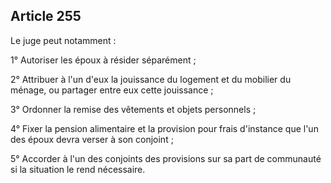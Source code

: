 Article 255
----
Le juge peut notamment :

1° Autoriser les époux à résider séparément ;

2° Attribuer à l'un d'eux la jouissance du logement et du mobilier du ménage, ou
partager entre eux cette jouissance ;

3° Ordonner la remise des vêtements et objets personnels ;

4° Fixer la pension alimentaire et la provision pour frais d'instance que l'un
des époux devra verser à son conjoint ;

5° Accorder à l'un des conjoints des provisions sur sa part de communauté si la
situation le rend nécessaire.

